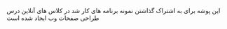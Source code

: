 این پوشه برای به اشتراک گذاشتن نمونه برنامه های کار شد در کلاس های آنلاین درس طراحی صفحات وب ایجاد شده است

